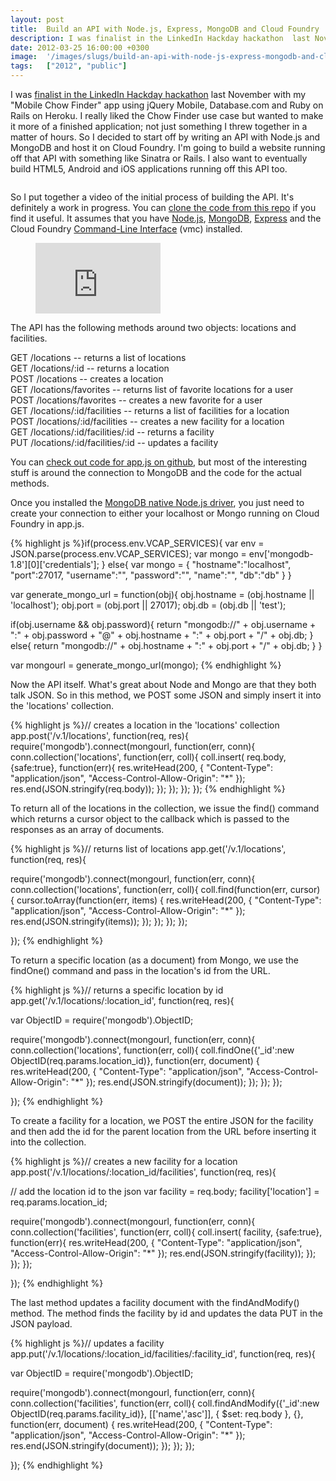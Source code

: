 ```yaml
---
layout: post
title:  Build an API with Node.js, Express, MongoDB and Cloud Foundry
description: I was finalist in the LinkedIn Hackday hackathon  last November with my Mobile Chow Finder app using jQuery Mobile, Database.com and Ruby on Rails on Heroku. I really liked the Chow Finder use case but wanted to make it more of a finished application; not just something I threw together in a matter of hours. So I decided to start off by writing an API with Node.js and MongoDB and host it on Cloud Foundry. Im going to build a website running off that API with something like Sinatra or Rails. I al
date: 2012-03-25 16:00:00 +0300
image:  '/images/slugs/build-an-api-with-node-js-express-mongodb-and-cloud-foundry.jpg'
tags:   ["2012", "public"]
---
```

<p>I was <a href="http://veterans2011.linkedin.com/#gallery">finalist in the LinkedIn Hackday hackathon</a> last November with my "Mobile Chow Finder" app using jQuery Mobile, Database.com and Ruby on Rails on Heroku. I really liked the Chow Finder use case but wanted to make it more of a finished application; not just something I threw together in a matter of hours. So I decided to start off by writing an API with Node.js and MongoDB and host it on Cloud Foundry. I'm going to build a website running off that API with something like Sinatra or Rails. I also want to eventually build HTML5, Android and iOS applications running off this API too.</p>
<p><img src="http://res.cloudinary.com/blog-jeffdouglas-com/image/upload/v1400327750/chow-finder1_etamho.png" alt="" ></p>
<p>So I put together a video of the initial process of building the API. It's definitely a work in progress. You can <a href="https://github.com/jeffdonthemic/Chow-Finder-API">clone the code from this repo</a> if you find it useful. It assumes that you have <a href="http://nodejs.org/#download">Node.js</a>, <a href="http://www.mongodb.org/display/DOCS/Quickstart">MongoDB</a>, <a href="http://expressjs.com/guide.html">Express</a> and the Cloud Foundry <a href="http://start.cloudfoundry.com/tools/vmc/installing-vmc.html">Command-Line Interface</a> (vmc) installed.</p>
<figure class="kg-card kg-embed-card"><iframe width="200" height="113" src="https://www.youtube.com/embed/3AKaGShTHpo?feature=oembed" frameborder="0" allow="accelerometer; autoplay; clipboard-write; encrypted-media; gyroscope; picture-in-picture" allowfullscreen></iframe></figure><p>The API has the following methods around two objects: locations and facilities.</p>
<p>GET	/locations	-- returns a list of locations<br>
GET	/locations/:id -- returns a location<br>
POST	/locations	-- creates a location<br>
GET	/locations/favorites	-- returns list of favorite locations for a user<br>
POST	/locations/favorites	-- creates a new favorite for a user<br>
GET	/locations/:id/facilities -- returns a list of facilities for a location<br>
POST	/locations/:id/facilities -- creates a new facility for a location<br>
GET	/locations/:id/facilities/:id -- returns a facility<br>
PUT	/locations/:id/facilities/:id -- updates a facility</p>
<p>You can <a href="https://github.com/jeffdonthemic/Chow-Finder-API/blob/master/app.js">check out code for app.js on github</a>, but most of the interesting stuff is around the connection to MongoDB and the code for the actual methods.</p>
<p>Once you installed the <a href="https://github.com/christkv/node-mongodb-native">MongoDB native Node.js driver</a>, you just need to create your connection to either your localhost or Mongo running on Cloud Foundry in app.js.</p>
{% highlight js %}if(process.env.VCAP_SERVICES){
 var env = JSON.parse(process.env.VCAP_SERVICES);
 var mongo = env['mongodb-1.8'][0]['credentials'];
}
else{
 var mongo = {
  "hostname":"localhost",
  "port":27017,
  "username":"",
  "password":"",
  "name":"",
  "db":"db"
 }
}

var generate_mongo_url = function(obj){
 obj.hostname = (obj.hostname || 'localhost');
 obj.port = (obj.port || 27017);
 obj.db = (obj.db || 'test');

 if(obj.username && obj.password){
  return "mongodb://" + obj.username + ":" + obj.password + "@" + obj.hostname + ":" + obj.port + "/" + obj.db;
 }
 else{
  return "mongodb://" + obj.hostname + ":" + obj.port + "/" + obj.db;
 }
}

var mongourl = generate_mongo_url(mongo);
{% endhighlight %}
<p>Now the API itself. What's great about Node and Mongo are that they both talk JSON. So in this method, we POST some JSON and simply insert it into the 'locations' collection.</p>
{% highlight js %}// creates a location in the 'locations' collection
app.post('/v.1/locations', function(req, res){
 require('mongodb').connect(mongourl, function(err, conn){
  conn.collection('locations', function(err, coll){
 coll.insert( req.body, {safe:true}, function(err){
 res.writeHead(200, {
  "Content-Type": "application/json",
  "Access-Control-Allow-Origin": "*"
 });
 res.end(JSON.stringify(req.body));
 });
  });
 });
 });
{% endhighlight %}
<p>To return all of the locations in the collection, we issue the find() command which returns a cursor object to the callback which is passed to the responses as an array of documents.</p>
{% highlight js %}// returns list of locations
app.get('/v.1/locations', function(req, res){

 require('mongodb').connect(mongourl, function(err, conn){
  conn.collection('locations', function(err, coll){
 coll.find(function(err, cursor) {
 cursor.toArray(function(err, items) {
  res.writeHead(200, {
   "Content-Type": "application/json",
   "Access-Control-Allow-Origin": "*"
  });
  res.end(JSON.stringify(items));
 });
 });
  });
 });

});
{% endhighlight %}
<p>To return a specific location (as a document) from Mongo, we use the findOne() command and pass in the location's id from the URL.</p>
{% highlight js %}// returns a specific location by id
app.get('/v.1/locations/:location_id', function(req, res){

 var ObjectID = require('mongodb').ObjectID;

 require('mongodb').connect(mongourl, function(err, conn){
  conn.collection('locations', function(err, coll){
 coll.findOne({'_id':new ObjectID(req.params.location_id)}, function(err, document) {
 res.writeHead(200, {
  "Content-Type": "application/json",
  "Access-Control-Allow-Origin": "*"
 });
 res.end(JSON.stringify(document));
 });
  });
 });

});
{% endhighlight %}
<p>To create a facility for a location, we POST the entire JSON for the facility and then add the id for the parent location from the URL before inserting it into the collection.</p>
{% highlight js %}// creates a new facility for a location
app.post('/v.1/locations/:location_id/facilities', function(req, res){

 // add the location id to the json
 var facility = req.body;
 facility['location'] = req.params.location_id;

 require('mongodb').connect(mongourl, function(err, conn){
  conn.collection('facilities', function(err, coll){
 coll.insert( facility, {safe:true}, function(err){
 res.writeHead(200, {
  "Content-Type": "application/json",
  "Access-Control-Allow-Origin": "*"
 });
 res.end(JSON.stringify(facility));
 });
  });
 });

});
{% endhighlight %}
<p>The last method updates a facility document with the findAndModify() method. The method finds the facility by id and updates the data PUT in the JSON payload.</p>
{% highlight js %}// updates a facility
app.put('/v.1/locations/:location_id/facilities/:facility_id', function(req, res){

 var ObjectID = require('mongodb').ObjectID;

 require('mongodb').connect(mongourl, function(err, conn){
  conn.collection('facilities', function(err, coll){
 coll.findAndModify({'_id':new ObjectID(req.params.facility_id)}, [['name','asc']], { $set: req.body }, {}, function(err, document) {
 res.writeHead(200, {
  "Content-Type": "application/json",
  "Access-Control-Allow-Origin": "*"
 });
 res.end(JSON.stringify(document));
 });
  });
 });

});
{% endhighlight %}

